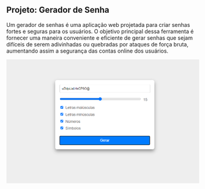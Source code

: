 ## Projeto: Gerador de Senha

Um gerador de senhas é uma aplicação web projetada para criar senhas fortes e seguras para os usuários. O objetivo principal dessa ferramenta é fornecer uma maneira conveniente e eficiente de gerar senhas que sejam difíceis de serem adivinhadas ou quebradas por ataques de força bruta, aumentando assim a segurança das contas online dos usuários.

![Gerador de Senha](password-generator-pic.png)